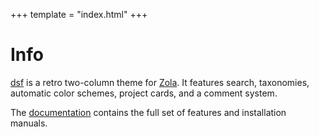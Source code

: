 +++
template = "index.html"
+++

# Info
[dsf](https://github.com/charlesrocket/halve-z) is a retro two-column theme for [Zola](https://github.com/getzola/zola). It features search, taxonomies, automatic color schemes, project cards, and a comment system.

The [documentation](https://github.com/charlesrocket/halve-z/blob/trunk/README.md) contains the full set of features and installation manuals.